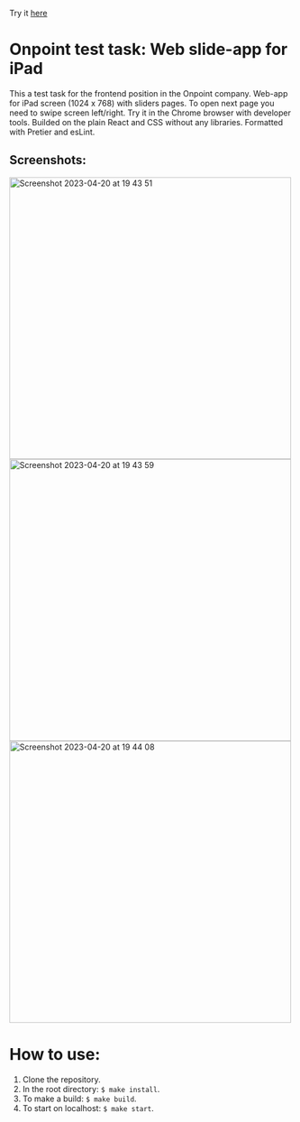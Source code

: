 Try it <a href="https://georgy-p.github.io/onpoint-test/">here</a>

# Onpoint test task: Web slide-app for iPad

This a test task for the frontend position in the Onpoint company. Web-app for iPad screen (1024 x 768) with sliders pages. To open next page you need to swipe screen left/right. Try it in the Chrome browser with developer tools. Builded on the plain React and CSS without any libraries. Formatted with Pretier and esLint.

## Screenshots:
<img width="500" alt="Screenshot 2023-04-20 at 19 43 51" src="https://user-images.githubusercontent.com/81578359/233435635-69476f9d-d8f0-4733-8113-17c8f79753a3.png">

<img width="500" alt="Screenshot 2023-04-20 at 19 43 59" src="https://user-images.githubusercontent.com/81578359/233435714-ce61a761-8715-45f7-984d-97b9dc44cf52.png">
<img width="500" alt="Screenshot 2023-04-20 at 19 44 08" src="https://user-images.githubusercontent.com/81578359/233436150-e90cd136-466a-44c2-b4f7-d8dc1c4e9305.png">

# How to use:
1. Clone the repository.
2. In the root directory: `$ make install`.
3. To make a build: `$ make build`.
4. To start on localhost: `$ make start`.
